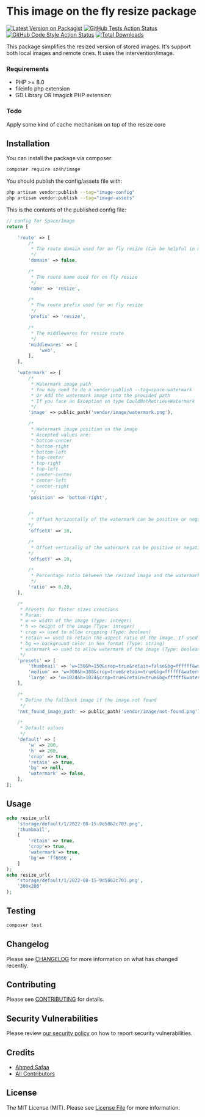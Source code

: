 # This image on the fly resize package

[![Latest Version on Packagist](https://img.shields.io/packagist/v/sz4h/image.svg?style=flat-square)](https://packagist.org/packages/space/image)
[![GitHub Tests Action Status](https://img.shields.io/github/workflow/status/sz4h/image/run-tests?label=tests)](https://github.com/space/image/actions?query=workflow%3Arun-tests+branch%3Amain)
[![GitHub Code Style Action Status](https://img.shields.io/github/workflow/status/sz4h/image/Fix%20PHP%20code%20style%20issues?label=code%20style)](https://github.com/space/image/actions?query=workflow%3A"Fix+PHP+code+style+issues"+branch%3Amain)
[![Total Downloads](https://img.shields.io/packagist/dt/sz4h/image.svg?style=flat-square)](https://packagist.org/packages/space/image)

This package simplifies the resized version of stored images. It's support both local images and remote ones. It uses
the intervention/image.

### Requirements

- PHP >= 8.0
- fileinfo php extension
- GD Library OR Imagick PHP extension

### Todo

Apply some kind of cache mechanism on top of the resize core

## Installation

You can install the package via composer:

```bash
composer require sz4h/image
```

You should publish the config/assets file with:

```bash
php artisan vendor:publish --tag="image-config"
php artisan vendor:publish --tag="image-assets"
```

This is the contents of the published config file:

```php
// config for Space/Image
return [

	'route' => [
		/*
		 * The route domain used for on fly resize (Can be helpful in multi-tenant system)
		 */
		'domain' => false,

		/*
		 * The route name used for on fly resize
		 */
		'name' => 'resize',

		/*
		 * The route prefix used for on fly resize
		 */
		'prefix' => 'resize',

		/*
		 * The middlewares for resize route
		 */
		'middlewares' => [
			'web',
		],
	],

	'watermark' => [
		/*
		 * Watermark image path
		 * You may need to do a vendor:publish --tag=space-watermark
		 * Or Add the watermark image into the provided path
		 * If you face an Exception on type CouldNotRetrieveWatermark
		 */
		'image' => public_path('vendor/image/watermark.png'),

		/*
		 * Watermark image position on the image
		 * Accepted values are:
		 * bottom-center
		 * bottom-right
		 * bottom-left
		 * top-center
		 * top-right
		 * top-left
		 * center-center
		 * center-left
		 * center-right
		 */
		'position' => 'bottom-right',


		/*
		 * Offset horizontally of the watermark can be positive or negative value
		*/
		'offsetX' => 10,

		/*
		 * Offset vertically of the watermark can be positive or negative value
		*/
		'offsetY' => 10,

		/*
		 * Percentage ratio between the resized image and the watermark
		 */
		'ratio' => 0.20,
	],

	/*
	 * Presets for faster sizes creations
	 * Param:
	 * w => width of the image (Type: integer)
	 * h => height of the image (Type: integer)
	 * crop => used to allow cropping (Type: boolean)
	 * retain => used to retain the aspect ratio of the image. If used with the crop then the crop will determinate the nearest value for both width and height (Type: boolean)
	 * bg => background color in hex format (Type: string)
	 * watermark => used to allow watermark of the image (Type: boolean)
	 */
	'presets' => [
		'thumbnail' => 'w=150&h=150&crop=true&retain=false&bg=ffffff&watermark=false',
		'medium' => 'w=300&h=300&crop=true&retain=true&bg=ffffff&watermark=false',
		'large' => 'w=1024&h=1024&crop=true&retain=true&bg=ffffff&watermark=true',
	],

	/*
	 * Define the fallback image if the image not found
	 */
	'not_found_image_path' => public_path('vendor/image/not-found.png'),

	/*
	 * Default values
	 */
	'default' => [
		'w' => 200,
		'h' => 200,
		'crop' => true,
		'retain' => true,
		'bg' => null,
		'watermark' => false,
	],
];

```

## Usage

```php
echo resize_url(
    'storage/default/1/2022-08-15-9d5862c703.png',
    'thumbnail',
    [
        'retain' => true,
        'crop'=> true,
        'watermark'=> true,
        'bg'=> 'ff6666',
    ]
);
echo resize_url(
    'storage/default/1/2022-08-15-9d5862c703.png',
    '300x200'
);
```

## Testing

```bash
composer test
```

## Changelog

Please see [CHANGELOG](CHANGELOG.md) for more information on what has changed recently.

## Contributing

Please see [CONTRIBUTING](https://github.com/sz4h/.github/blob/main/CONTRIBUTING.md) for details.

## Security Vulnerabilities

Please review [our security policy](../../security/policy) on how to report security vulnerabilities.

## Credits

- [Ahmed Safaa](https://github.com/mello21century)
- [All Contributors](../../contributors)

## License

The MIT License (MIT). Please see [License File](LICENSE.md) for more information.
